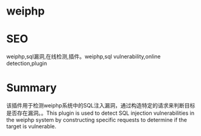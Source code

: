 # weiphp
# SEO
weiphp,sql漏洞,在线检测,插件。weiphp,sql vulnerability,online detection,plugin
# Summary
该插件用于检测weiphp系统中的SQL注入漏洞，通过构造特定的请求来判断目标是否存在漏洞。。This plugin is used to detect SQL injection vulnerabilities in the weiphp system by constructing specific requests to determine if the target is vulnerable.
